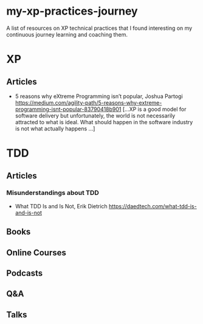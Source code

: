 # my-xp-practices-journey
A list of resources on XP technical practices that I found interesting on my continuous journey learning and coaching them.

# XP

## Articles
- 5 reasons why eXtreme Programming isn’t popular, Joshua Partogi https://medium.com/agility-path/5-reasons-why-extreme-programming-isnt-popular-83790418b901 [...XP is a good model for software delivery but unfortunately, the world is not necessarily attracted to what is ideal. What should happen in the software industry is not what actually happens ...]

# TDD

## Articles
### Misunderstandings about TDD
- What TDD Is and Is Not, Erik Dietrich https://daedtech.com/what-tdd-is-and-is-not

## Books

## Online Courses

## Podcasts

## Q&A

## Talks
